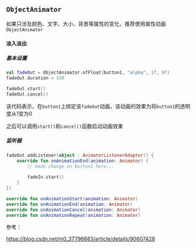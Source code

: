 ## `ObjectAnimator`

如果只涉及颜色、文字、大小、背景等属性的变化，推荐使用属性动画`ObjectAnimator`



#### 淡入淡出

##### 基本设置

```kotlin
val fadeOut = ObjectAnimator.ofFloat(button1, "alpha", 1f, 0f)
fadeOut.duration = 150

fadeOut.start()
fadeOut.cancel()
```

该代码表示，在`button1`上绑定该`fadeOut`动画，该动画的效果为将`button1`的透明度从1变为0

之后可以调用`start()`和`cancel()`函数启动动画效果

##### 监听器

```kotlin
fadeOut.addListener(object : AnimatorListenerAdapter() {
    override fun onAnimationEnd(animation: Animator) {
    	// made change on button1 here...
        
        fadeIn.start()
    }
})

override fun onAnimationStart(animation: Animator)
override fun onAnimationEnd(animation: Animator)
override fun onAnimationCancel(animation: Animator)
override fun onAnimationRepeat(animation: Animator)
```



参考：

https://blog.csdn.net/m0_37796683/article/details/90607428